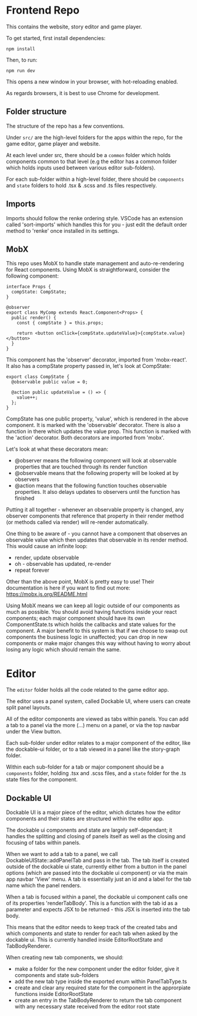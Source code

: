 # Frontend Repo

This contains the website, story editor and game player.

To get started, first install dependencies:

```
npm install
```

Then, to run:

```
npm run dev
```

This opens a new window in your browser, with hot-reloading enabled.

As regards browsers, it is best to use Chrome for development.

## Folder structure

The structure of the repo has a few conventions.

Under `src/` are the high-level folders for the apps within the repo, for the game editor, game player and website.

At each level under src, there should be a `common` folder which holds components common to that level (e.g the editor has a common folder which holds inputs used between various editor sub-folders).

For each sub-folder within a high-level folder, there should be `components` and `state` folders to hold .tsx & .scss and .ts files respectively.

## Imports

Imports should follow the renke ordering style. VSCode has an extension called 'sort-imports' which handles this for you - just edit the default order method to 'renke' once installed in its settings.

## MobX

This repo uses MobX to handle state management and auto-re-rendering for React components. Using MobX is straightforward, consider the following component:

```
interface Props {
  compState: CompState;
}

@observer
export class MyComp extends React.Component<Props> {
  public render() {
    const { compState } = this.props;

    return <button onClick={compState.updateValue}>{compState.value}</button>
  }
}
```

This component has the 'observer' decorator, imported from 'mobx-react'. It also has a compState property passed in, let's look at CompState:

```
export class CompState {
  @observable public value = 0;

  @action public updateValue = () => {
    value++;
  };
}
```

CompState has one public property, 'value', which is rendered in the above component. It is marked with the 'observable' decorator. There is also a function in there which updates the value prop. This function is marked with the 'action' decorator. Both decorators are imported from 'mobx'.

Let's look at what these decorators mean:

- @observer means the following component will look at observable properties that are touched through its render function
- @observable means that the following property will be looked at by observers
- @action means that the following function touches observable properties. It also delays updates to observers until the function has finished

Putting it all together - whenever an observable property is changed, any observer components that reference that property in their render method (or methods called via render) will re-render automatically.

One thing to be aware of - you cannot have a component that observes an observable value which then updates that observable in its render method. This would cause an infinite loop:

- render, update observable
- oh - observable has updated, re-render
- repeat forever

Other than the above point, MobX is pretty easy to use! Their documentation is here if you want to find out more: https://mobx.js.org/README.html

Using MobX means we can keep all logic outside of our components as much as possible. You should avoid having functions inside your react components; each major component should have its own ComponentState.ts which holds the callbacks and state values for the component. A major benefit to this system is that if we choose to swap out components the business logic in unaffected; you can drop in new components or make major changes this way without having to worry about losing any logic which should remain the same.

# Editor

The `editor` folder holds all the code related to the game editor app.

The editor uses a panel system, called Dockable UI, where users can create split panel layouts.

All of the editor components are viewed as tabs within panels. You can add a tab to a panel via the more (...) menu on a panel, or via the top navbar under the View button.

Each sub-folder under editor relates to a major component of the editor, like the dockable-ui folder, or to a tab viewed in a panel like the story-graph folder.

Within each sub-folder for a tab or major component should be a `components` folder, holding .tsx and .scss files, and a `state` folder for the .ts state files for the component.

## Dockable UI

Dockable UI is a major piece of the editor, which dictates how the editor components and their states are structured within the editor app.

The dockable ui components and state are largely self-dependant; it handles the splitting and closing of panels itself as well as the closing and focusing of tabs within panels.

When we want to add a tab to a panel, we call DockableUIState::addPanelTab and pass in the tab. The tab itself is created outside of the dockable ui state, currently either from a button in the panel options (which are passed into the dockable ui component) or via the main app navbar 'View' menu. A tab is essentially just an id and a label for the tab name which the panel renders.

When a tab is focused within a panel, the dockable ui component calls one of its properties 'renderTabBody'. This is a function with the tab id as a parameter and expects JSX to be returned - this JSX is inserted into the tab body.

This means that the editor needs to keep track of the created tabs and which components and state to render for each tab when asked by the dockable ui. This is currently handled inside EditorRootState and TabBodyRenderer.

When creating new tab components, we should:

- make a folder for the new component under the editor folder, give it components and state sub-folders
- add the new tab type inside the exported enum within PanelTabType.ts
- create and clear any required state for the component in the approrpiate functions inside EditorRootState
- create an entry in the TabBodyRenderer to return the tab component with any necessary state received from the editor root state
